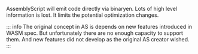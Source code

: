 AssemblyScript will emit code directly via binaryen. Lots of high level information is lost.
It limits the potential optimization changes.

::: info
The original concept in AS is depends on new features introduced in WASM spec. But unfortunately there are no enough capacity to support them. And new features did not develop as the original AS creator wished.
:::
